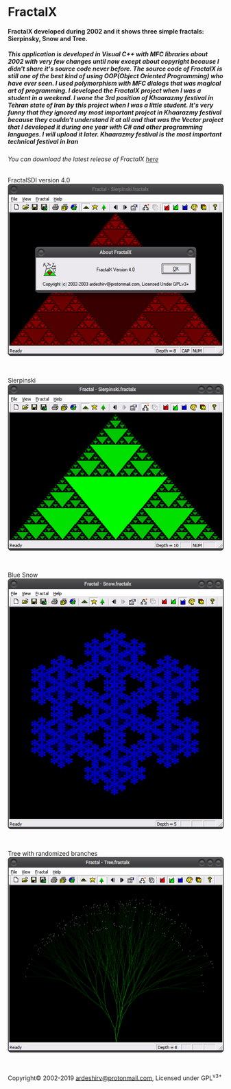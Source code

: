 # FractalX

<h4>FractalX developed during 2002 and it shows three simple fractals: Sierpinsky, Snow and Tree.</h4>
<h5>This application is developed in Visual C++ with MFC libraries about 2002 with very few changes until now except about copyright because I didn't share it's source code never before.
The source code of FractalX is still one of the best kind of using OOP(Object Oriented Programming) who have ever seen.
I used polymorphism with MFC dialogs that was magical art of programming.
I developed the FractalX project when I was a student in a weekend.
I wone the 3rd position of Khaarazmy festival in Tehran state of Iran by this project when I was a little student.
It's very funny that they ignored my most important project in Khaarazmy festival because they couldn't understand it at all and that was the Vector project that I developed it during one year with C# and other programming languages. I will upload it later.
Khaarazmy festival is the most important technical festival in Iran</h5>
<h6>You can download the latest release of FractalX <a target="_blank" href="https://github.com/ArdeshirV/FractalX/releases">here</a></h6>
<p>FractalSDI version 4.0<br/>
<img alt="" src="https://raw.githubusercontent.com/ArdeshirV/FractalX/master/img/FractalSDIv4.png"></p>
<br/>
<p>Sierpinski<br/>
<img alt="" src="https://raw.githubusercontent.com/ArdeshirV/FractalX/master/img/Sierpinski.png"></p>
<br/>
<p>Blue Snow<br/>
<img alt="" src="https://raw.githubusercontent.com/ArdeshirV/FractalX/master/img/Snow.png"></p>
<br/>
<p>Tree with randomized branches<br/>
<img alt="" src="https://raw.githubusercontent.com/ArdeshirV/FractalX/master/img/Tree.png"></p>
<br/>
<p>
  Copyright&copy; 2002-2019 <a href="mailto:ardeshirv@protonmail.com" alt="email">ardeshirv@protonmail.com</a>, Licensed under GPL<sup>v3+</sup>
<p/>

